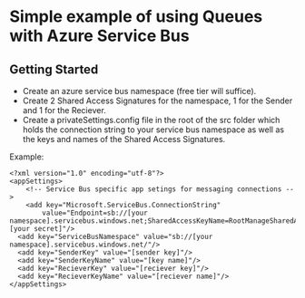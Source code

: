 
# Simple example of using Queues with Azure Service Bus

## Getting Started
* Create an azure service bus namespace (free tier will suffice).
* Create 2 Shared Access Signatures for the namespace, 1 for the Sender and 1 for the Reciever.
* Create a privateSettings.config file in the root of the src folder which holds the connection string to your service bus namespace as well as the keys and names of the Shared Access Signatures.

Example:
```
<?xml version="1.0" encoding="utf-8"?>
<appSettings>
    <!-- Service Bus specific app setings for messaging connections -->
    <add key="Microsoft.ServiceBus.ConnectionString"
        value="Endpoint=sb://[your namespace].servicebus.windows.net;SharedAccessKeyName=RootManageSharedAccessKey;SharedAccessKey=[your secret]"/>
  <add key="ServiceBusNamespace" value="sb://[your namespace].servicebus.windows.net/"/>
  <add key="SenderKey" value="[sender key]"/>
  <add key="SenderKeyName" value="[key name]"/>
  <add key="RecieverKey" value="[reciever key]"/>
  <add key="RecieverKeyName" value="[reciever name]"/>
</appSettings>
```


